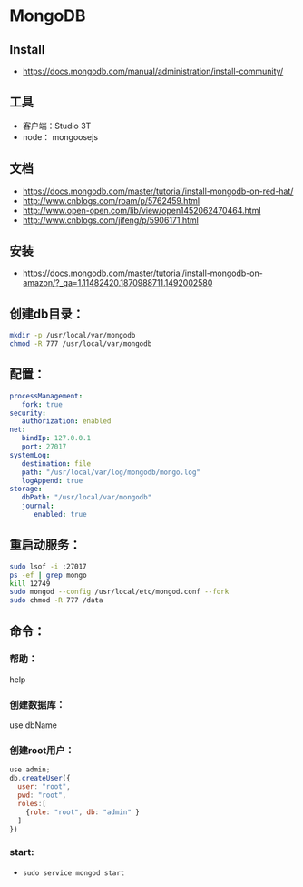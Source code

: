 # MongoDB

## Install

- https://docs.mongodb.com/manual/administration/install-community/

## 工具

- 客户端：Studio 3T
- node： mongoosejs

## 文档

- https://docs.mongodb.com/master/tutorial/install-mongodb-on-red-hat/  
- http://www.cnblogs.com/roam/p/5762459.html  
- http://www.open-open.com/lib/view/open1452062470464.html  
- http://www.cnblogs.com/jifeng/p/5906171.html  

## 安装

- https://docs.mongodb.com/master/tutorial/install-mongodb-on-amazon/?_ga=1.11482420.1870988711.1492002580  

## 创建db目录：

```sh
mkdir -p /usr/local/var/mongodb   
chmod -R 777 /usr/local/var/mongodb
```

## 配置：

```yaml
processManagement:
   fork: true
security:
   authorization: enabled
net:
   bindIp: 127.0.0.1
   port: 27017
systemLog:
   destination: file
   path: "/usr/local/var/log/mongodb/mongo.log"
   logAppend: true
storage:
   dbPath: "/usr/local/var/mongodb"
   journal:
      enabled: true
```

## 重启动服务：

```sh
sudo lsof -i :27017  
ps -ef | grep mongo  
kill 12749  
sudo mongod --config /usr/local/etc/mongod.conf --fork  
sudo chmod -R 777 /data
```

## 命令：

### 帮助：  

help

### 创建数据库：

use dbName

### 创建root用户：

```js
use admin;
db.createUser({
  user: "root", 
  pwd: "root", 
  roles:[
    {role: "root", db: "admin" }
  ]
})
```

### start:  

- `sudo service mongod start`